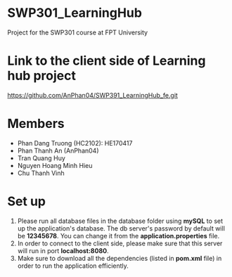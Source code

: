 # SWP301_LearningHub
Project for the SWP301 course at FPT University
# Link to the client side of Learning hub project
https://github.com/AnPhan04/SWP391_LearningHub_fe.git
# Members
- Phan Dang Truong (HC2102): HE170417
- Phan Thanh An (AnPhan04)
- Tran Quang Huy
- Nguyen Hoang Minh Hieu
- Chu Thanh Vinh
# Set up 
1. Please run all database files in the database folder using **mySQL** to set up the application's database. 
The db server's password by default will be **12345678**. You can change it from the **application.properties** file.
2. In order to connect to the client side, please make sure that this server will run in port **localhost:8080**.
3. Make sure to download all the dependencies (listed in **pom.xml** file) in order to run the application efficiently.

